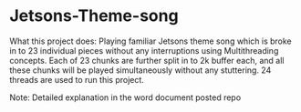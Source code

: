 # Jetsons-Theme-song


What this project does:
Playing familiar Jetsons theme song which is broke in to 23 individual pieces without any interruptions using Multithreading concepts. Each of 23 chunks are further split in to 2k buffer each, and all these chunks will be played simultaneously without any stuttering.
24 threads are used to run this project.


Note: Detailed explanation in the word document posted repo
